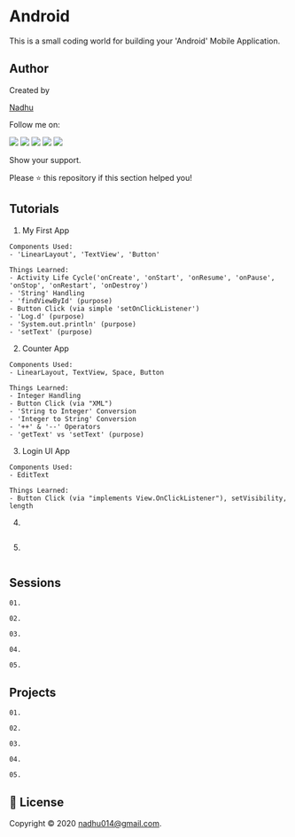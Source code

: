 # Android
This is a small coding world for building your 'Android' Mobile Application.

## Author 
Created by 

[Nadhu](https://linktr.ee/iamnadhu)

Follow me on: 

[<img src="https://github.com/iamnadhu/nadhu014-android/blob/master/screenshots/instagram-icon.png">](https://www.instagram.com/iamnadhu/)
[<img src="https://github.com/iamnadhu/nadhu014-android/blob/master/screenshots/whatsapp-icon.png">](https://api.whatsapp.com/send?phone=917293451396&lang=en)
[<img src="https://github.com/iamnadhu/nadhu014-android/blob/master/screenshots/facebook-icon.png">](https://www.facebook.com/iamnadhu/)
[<img src="https://github.com/iamnadhu/nadhu014-android/blob/master/screenshots/linkedin-icon.png">](https://www.linkedin.com/in/iamnadhu/)
[<img src="https://github.com/iamnadhu/nadhu014-android/blob/master/screenshots/telegram-icon.png">](https://t.me/iamnadhu)

Show your support. 

Please ⭐️  this repository if this section helped you!



## Tutorials

01. My First App
```
Components Used:
- 'LinearLayout', 'TextView', 'Button'

Things Learned:
- Activity Life Cycle('onCreate', 'onStart', 'onResume', 'onPause', 'onStop', 'onRestart', 'onDestroy')
- 'String' Handling
- 'findViewById' (purpose)
- Button Click (via simple 'setOnClickListener')
- 'Log.d' (purpose)
- 'System.out.println' (purpose)
- 'setText' (purpose)
```

02. Counter App
```
Components Used:
- LinearLayout, TextView, Space, Button

Things Learned:
- Integer Handling
- Button Click (via "XML")
- 'String to Integer' Conversion
- 'Integer to String' Conversion
- '++' & '--' Operators 
- 'getText' vs 'setText' (purpose)
```

03. Login UI App
```
Components Used:
- EditText

Things Learned:
- Button Click (via "implements View.OnClickListener"), setVisibility, length
```

04. 
```
```

05. 
```
```


## Sessions

```
01. 

02. 

03. 

04. 

05. 
```


## Projects

```
01. 

02. 

03. 

04. 

05. 
```


## 📝 License
Copyright © 2020 nadhu014@gmail.com.

